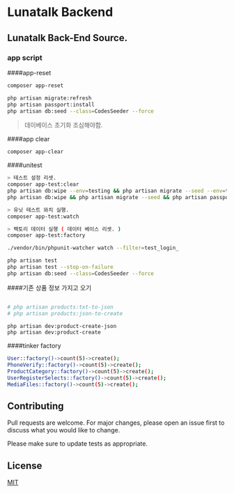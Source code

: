 # Lunatalk Backend

## Lunatalk Back-End Source.

### app script

####app-reset

```bash
composer app-reset
```

```bash
php artisan migrate:refresh
php artisan passport:install
php artisan db:seed --class=CodesSeeder --force
```



> 데이베이스 초기화 조심해야함.

####app clear
```bash
composer app-clear
```

####unitest
```bash
> 테스트 설정 리셋.
composer app-test:clear
php artisan db:wipe --env=testing && php artisan migrate --seed --env=testing && php artisan passport:install --force --env=testing
php artisan db:wipe && php artisan migrate --seed && php artisan passport:install --force

> 유닛 테스트 와치 실행. 
composer app-test:watch

> 팩토리 데이터 실행 ( 데이터 베이스 리셋. )
composer app-test:factory

./vendor/bin/phpunit-watcher watch --filter=test_login_

php artisan test
php artisan test --stop-on-failure
php artisan db:seed --class=CodesSeeder --force
```

####기존 상품 정보 가지고 오기

```bash

# php artisan products:txt-to-json
# php artisan products:json-to-create

php artisan dev:product-create-json
php artisan dev:product-create

```

####tinker factory

```bash
User::factory()->count(5)->create();
PhoneVerify::factory()->count(5)->create();
ProductCategory::factory()->count(5)->create();
UserRegisterSelects::factory()->count(5)->create();
MediaFiles::factory()->count(5)->create();
```

## Contributing
Pull requests are welcome. For major changes, please open an issue first to discuss what you would like to change.

Please make sure to update tests as appropriate.

## License
[MIT](https://choosealicense.com/licenses/mit/)
